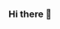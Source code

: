 ### Hi there 👋

<!--
**Quentin2050267/Quentin2050267** is a ✨ _special_ ✨ repository because its `README.md` (this file) appears on your GitHub profile.

Here are some ideas to get you started:

- 🔭 I’m graduated from Tongji Universuty and currently study at National University of Singapore
- 🌱 My bachelor is about Data Science and Big Data Technology and currently major in Digital Finance.
- 📫 How to reach me: 2315902845@qq.com

